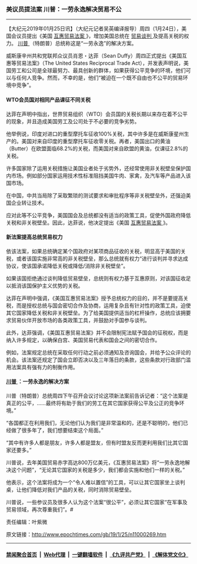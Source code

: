 ### 美议员提法案 川普：一劳永逸解决贸易不公
------------------------

<p>
 【大纪元2019年01月25日讯】（大纪元记者吴英编译报导）周四（1月24日），美国会议员提出《美国
 <a href="http://www.epochtimes.com/gb/tag/%E4%BA%92%E6%83%A0%E8%B4%B8%E6%98%93%E6%B3%95%E6%A1%88.html">
  互惠贸易法案
 </a>
 》，增加美国总统在
 <a href="http://www.epochtimes.com/gb/tag/%E8%B4%B8%E6%98%93%E8%B0%88%E5%88%A4.html">
  贸易谈判
 </a>
 及提高关税的权力。
 <a href="http://www.epochtimes.com/gb/tag/%E5%B7%9D%E6%99%AE.html">
  川普
 </a>
 （特朗普）总统称这是“一劳永逸”的解决方案。
</p>
<p>
 威斯康辛州共和党联邦众议员肖恩・达菲（Sean Duffy）周四正式提出《美国互惠等贸易法案》（The United States Reciprocal Trade Act），并发表声明说，美国劳工和公司是全球最努力、最具创新的群体，如果获得公平竞争的环境，他们可以与任何人竞争。然而，不幸的是，他们“被迫在一个既不自由也不公平的贸易环境中竞争”。
</p>
<h4>
 WTO会员国对相同产品课征不同关税
</h4>
<p>
 达菲在声明中指出，世界贸易组织（WTO）会员国的关税长期以来存在着不公平的现象，并且造成美国劳工及公司处于不必要的竞争劣势。
</p>
<p>
 他举例说，印度对进口的重型摩托车征收100%关税，其中许多是在威斯康星州生产的。美国对来自印度的重型摩托车征收零关税。再者，美国出口的黄油（Butter）在欧盟面临68.2%的关税，而美国对来自欧盟的黄油，仅课征2.8%的关税。
</p>
<p>
 许多国家除了运用关税措施让美国业者处于劣势外，还经常使用非关税壁垒保护国内市场。例如部分国家运用技术性标准阻挡美国牛肉、家禽，及汽车等产品进入该国市场。
</p>
<p>
 在中国，中共当局除了采取繁琐的测试要求和审批程序等非关税壁垒外，还强迫美国企业转让技术。
</p>
<p>
 应对此等不公平竞争，美国国会及总统都没有适当的政策工具，促使外国政府降低关税和非关税壁垒。因此，达菲说，他决定提出《美国
 <a href="http://www.epochtimes.com/gb/tag/%E4%BA%92%E6%83%A0%E8%B4%B8%E6%98%93%E6%B3%95%E6%A1%88.html">
  互惠贸易法案
 </a>
 》。
</p>
<h4>
 新法案提高总统贸易权力
</h4>
<p>
 依该法案，如果总统确定某个国政府对某项商品征收的关税，明显高于美国的关税，或者该国实施非常高的非关税壁垒，那么总统就有权力“进行谈判并寻求达成协议，使该国承诺降低关税或降低/消除非关税壁垒”。
</p>
<p>
 如果该国拒绝通过谈判降低贸易壁垒，总统则有权力基于互惠原则，对该国征收足以抵消该国保护主义优势的关税。
</p>
<p>
 达菲在声明中强调，《美国互惠贸易法案》授予总统权力的目的，并不是要提高关税，而是授权总统与国会密切合作及协商，运用复杂且有针对性的政策工具，迫使其它国家降低关税和非关税壁垒。为了给美国提供适当的杠杆操作，总统应该拥要求贸易伙伴开放市场的各类政策工具，并鼓励对手国参与谈判。
</p>
<p>
 此外，达菲强调，《美国互惠贸易法案》并不会限制宪法赋予国会的征税权，而是纳入许多规定，以确保白宫、美国贸易代表和国会之间的密切合作。
</p>
<p>
 例如，法案规定总统在采取任何行动之前必须通知及咨询国会，并给予公众评论的机会。该法案还规定了国会立即否决以及三年落日的条款，这些条款对行政部门滥用法案具有强有力的制衡作用。
</p>
<h4>
 <a href="http://www.epochtimes.com/gb/tag/%E5%B7%9D%E6%99%AE.html">
  川普
 </a>
 ：一劳永逸的解决方案
</h4>
<p>
 川普（特朗普）总统周四下午召开会议讨论这项新法案前告诉记者：“这个法案是真正的公平，……最终将有助于我们的劳工在其它国家获得公平及公正的竞争环境。”
</p>
<p>
 “各国都正在利用我们，无论他们认为我们是非常温和的，还是不聪明的，他们已经做了很多年了，我们想要结束这个局面。”
</p>
<p>
 “其中有许多人都是朋友，许多人都是盟友，但有时盟友反而更利用我们比其它国家还要多。”
</p>
<p>
 川普说，去年美国贸易赤字高达800万亿美元，《互惠贸易法案》将“一劳永逸地解决这个问题”，“无论其它国家的关税是多少，我们都会实施和他们一样的关税。”
</p>
<p>
 他表示，这个法案将成为一个“令人难以置信”的工具，可以让其它国家坐上谈判桌，让他们降低对我们产品的关税，同时消除贸易壁垒。
</p>
<p>
 川普说，一些参议员及很多人认为这个法案“很公平”，必须让其它国家“在军事及贸易领域，再次尊重我们”。#
</p>
<p>
 责任编辑：叶紫微
</p>

原文链接：http://www.epochtimes.com/gb/19/1/25/n11000269.htm


------------------------
#### [禁闻聚合首页](https://github.com/gfw-breaker/banned-news/blob/master/README.md) &nbsp;|&nbsp; [Web代理](https://github.com/gfw-breaker/open-proxy/blob/master/README.md) &nbsp;|&nbsp; [一键翻墙软件](https://github.com/gfw-breaker/nogfw/blob/master/README.md) &nbsp;|&nbsp; [《九评共产党》](https://github.com/gfw-breaker/9ping.md/blob/master/README.md#九评之一评共产党是什么) &nbsp;|&nbsp; [《解体党文化》](https://github.com/gfw-breaker/jtdwh.md/blob/master/README.md#绪论)